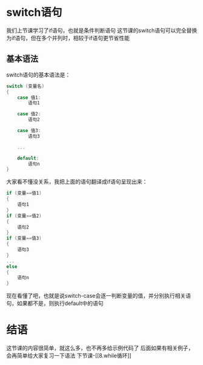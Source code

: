 # switch语句

我们上节课学习了if语句，也就是条件判断语句
这节课的switch语句可以完全替换为if语句，但在多个并列时，相较于if语句更节省性能
## 基本语法

switch语句的基本语法是：
```csharp
switch (变量名)
{
	case 值1:
		语句1

	case 值2:
		语句2

	case 值3:
		语句3

	...

	default:
		语句n
}
```
大家看不懂没关系，我把上面的语句翻译成if语句呈现出来：
```csharp
if (变量==值1)
{
	语句1
}
if (变量==值2)
{
	语句2
}
if (变量==值3)
{
	语句3
}
...
else
{
	语句n
}
```
现在看懂了吧，也就是说switch-case会逐一判断变量的值，并分别执行相关语句，如果都不是，则执行default中的语句
# 结语

这节课的内容很简单，就这么多，也不再多给示例代码了
后面如果有相关例子，会再简单给大家复习一下语法
下节课-[[8.while循环]]